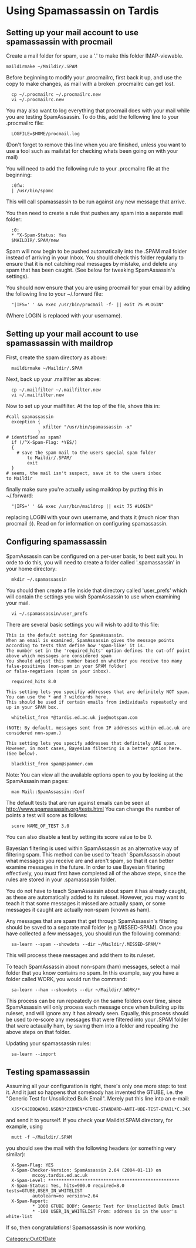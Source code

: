 # Using Spamassassin on Tardis

## Setting up your mail account to use spamassassin with procmail

Create a mail folder for spam, use a '.' to make this folder
IMAP-viewable.

    maildirmake ~/Maildir/.SPAM

Before beginning to modify your .procmailrc, first back it up, and use
the copy to make changes, as mail with a broken .procmailrc can get
lost.

      cp ~/.procmailrc ~/.procmailrc.new
      vi ~/.procmailrc.new

You may also want to log everything that procmail does with your mail
while you are testing SpamAssassin. To do this, add the following line
to your .procmailrc file:

      LOGFILE=$HOME/procmail.log

(Don't forget to remove this line when you are finished, unless you want
to use a tool such as mailstat for checking whats been going on with
your mail)

You will need to add the following rule to your .procmailrc file at the
beginning:

      :0fw:
      | /usr/bin/spamc

This will call spamassassin to be run against any new message that
arrive.

You then need to create a rule that pushes any spam into a separate mail
folder:

      :0:
      * ^X-Spam-Status: Yes
      $MAILDIR/.SPAM/new

Spam will now begin to be pushed automatically into the .SPAM mail
folder instead of arriving in your Inbox. You should check this folder
regularly to ensure that it is not catching real messages by mistake,
and delete any spam that has been caught. (See below for tweaking
SpamAssassin's settings).

You should now ensure that you are using procmail for your email by
adding the following line to your \~/.forward file:

      "|IFS=' ' && exec /usr/bin/procmail -f- || exit 75 #LOGIN"

(Where LOGIN is replaced with your username).

## Setting up your mail account to use spamassassin with maildrop

First, create the spam directory as above:

      maildirmake ~/Maildir/.SPAM

Next, back up your .mailfilter as above:

      cp ~/.mailfilter ~/.mailfilter.new
      vi ~/.mailfilter.new

Now to set up your mailfilter. At the top of the file, shove this in:

    #call spamassassin
      exception {
                  xfilter "/usr/bin/spamassassin -x"
                }
    # identified as spam?
      if (/^X-Spam-Flag: *YES/)
      {
        # save the spam mail to the users special spam folder
            to Maildir/.SPAM/
            exit
      }
    # seems, the mail isn't suspect, save it to the users inbox
    to Maildir

finally make sure you're actually using maildrop by putting this in
\~/.forward:

      "|IFS=' ' && exec /usr/bin/maildrop || exit 75 #LOGIN"

replacing LOGIN with your own username, and thats it (much nicer than
procmail :)). Read on for information on configuring spamassassin.

## Configuring spamassassin

SpamAssassin can be configured on a per-user basis, to best suit you. In
orde to do this, you will need to create a folder called '.spamassassin'
in your home directory:

      mkdir ~/.spamassassin

You should then create a file inside that directory called 'user_prefs'
which will contain the settings you wish SpamAssassin to use when
examining your mail.

      vi ~/.spamassassin/user_prefs

There are several basic settings you will wish to add to this file:

    This is the default setting for SpamAssassin.
    When an email is examined, SpamAssassin gives the message points according to tests that define how 'spam-like' it is.
    The number set in the 'required_hits' option defines the cut-off point above which messages are considered spam
    You should adjust this number based on whether you receive too many false-positives (non-spam in your SPAM folder)
    or false-negatives (spam in your inbox).

      required_hits 8.0

    This setting lets you specifiy addresses that are definitely NOT spam. You can use the * and ? wildcards here.
    This should be used if certain emails from individuals repeatedly end up in your SPAM box.

      whitelist_from *@tardis.ed.ac.uk joe@notspam.com

    (NOTE: By default, messages sent from IP addresses within ed.ac.uk are considered non-spam.)

    This setting lets you specify addresses that definitely ARE spam.
    However, in most cases, Bayesian filtering is a better option here. (See below).

      blacklist_from spam@spammer.com

Note: You can view all the available options open to you by looking at
the SpamAssasin man pages:

      man Mail::SpamAssassin::Conf

The default tests that are run against emails can be seen at
<http://www.spamassassin.org/tests.html> You can change the number of
points a test will score as follows:

      score NAME_OF_TEST 3.0

You can also disable a test by setting its score value to be 0.

Bayesian filtering is used within SpamAssassin as an alternative way of
filtering spam. This method can be used to 'teach' SpamAssassin about
what messages you receive are and aren't spam, so that it can better
examine messages in the future. In order to use Bayesian filtering
effectively, you must first have completed all of the above steps, since
the rules are stored in your .spamassassin folder.

You do not have to teach SpamAssassin about spam it has already caught,
as these are automatically added to its ruleset. However, you may want
to teach it that some messages it missed are actually spam, or some
messages it caught are actually non-spam (known as ham).

Any messages that are spam that get through SpamAssassin's filtering
should be saved to a separate mail folder (e.g MISSED-SPAM). Once you
have collected a few messages, you should run the following command:

      sa-learn --spam --showdots --dir ~/Maildir/.MISSED-SPAM/*

This will process these messages and add them to its ruleset.

To teach SpamAssassin about non-spam (ham) messages, select a mail
folder that you know contains no spam. In this example, say you have a
folder called WORK, you would run the command:

      sa-learn --ham --showdots --dir ~/Maildir/.WORK/*

This process can be run repeatedly on the same folders over time, since
SpamAssassin will only process each message once when building up its
ruleset, and will ignore any it has already seen. Equally, this process
should be used to re-score any messages that were filtered into your
.SPAM folder that were actaually ham, by saving them into a folder and
repeating the above steps on that folder.

Updating your spamassassin rules:

      sa-learn --import

## Testing spamassassin

Assuming all your configuration is right, there's only one more step: to
test it. And it just so happens that somebody has invented the GTUBE,
i.e. the "Generic Test for Unsolicited Bulk Email". Merely put this line
into an e-mail:

      XJS*C4JDBQADN1.NSBN3*2IDNEN*GTUBE-STANDARD-ANTI-UBE-TEST-EMAIL*C.34X

and send it to yourself. If you check your Maildir/.SPAM directory, for
example, using

      mutt -f ~/Maildir/.SPAM

you should see the mail with the following headers (or something very
similar):

      X-Spam-Flag: YES
      X-Spam-Checker-Version: SpamAssassin 2.64 (2004-01-11) on
              mccoy.tardis.ed.ac.uk
      X-Spam-Level: **************************************************
      X-Spam-Status: Yes, hits=900.0 required=8.0 tests=GTUBE,USER_IN_WHITELIST
              autolearn=no version=2.64
      X-Spam-Report:
              * 1000 GTUBE BODY: Generic Test for Unsolicited Bulk Email
              * -100 USER_IN_WHITELIST From: address is in the user's white-list

If so, then congratulations! Spamassassin is now working.

[Category:OutOfDate](Category:OutOfDate "wikilink")